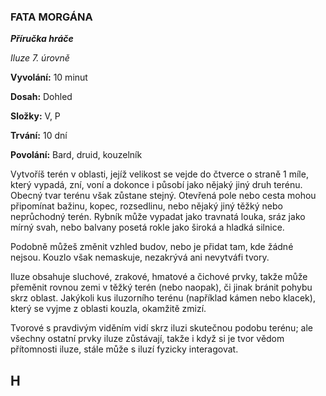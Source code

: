 ### FATA MORGÁNA

***Příručka hráče***

*Iluze 7. úrovně*

**Vyvolání:** 10 minut

**Dosah:** Dohled

**Složky:** V, P

**Trvání:** 10 dní

**Povolání:** Bard, druid, kouzelník

Vytvoříš terén v oblasti, jejíž velikost se vejde do čtverce o straně 1 míle, který vypadá, zní, voní a dokonce i působí jako nějaký jiný druh terénu. Obecný tvar terénu však zůstane stejný. Otevřená pole nebo cesta mohou připomínat bažinu, kopec, rozsedlinu, nebo nějaký jiný těžký nebo neprůchodný terén. Rybník může vypadat jako travnatá louka, sráz jako mírný svah, nebo balvany posetá rokle jako široká a hladká silnice. 

Podobně můžeš změnit vzhled budov, nebo je přidat tam, kde žádné nejsou. Kouzlo však nemaskuje, nezakrývá ani nevytváfi tvory. 

Iluze obsahuje sluchové, zrakové, hmatové a čichové prvky, takže může přeměnit rovnou zemi v těžký terén (nebo naopak), či jinak bránit pohybu skrz oblast. Jakýkoli kus iluzorního terénu (například kámen nebo klacek), který se vyjme z oblasti kouzla, okamžitě zmizí. 

Tvorové s pravdivým viděním vidí skrz iluzi skutečnou podobu terénu; ale všechny ostatní prvky iluze zůstávají, takže i když si je tvor vědom přítomnosti iluze, stále může s iluzí fyzicky interagovat.


## H